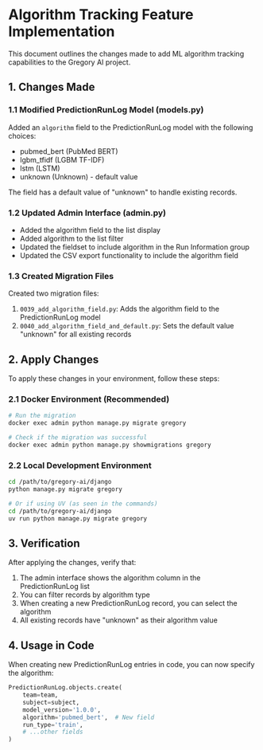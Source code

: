 # Algorithm Tracking Feature Implementation

This document outlines the changes made to add ML algorithm tracking capabilities to the Gregory AI project.

## 1. Changes Made

### 1.1 Modified PredictionRunLog Model (models.py)

Added an `algorithm` field to the PredictionRunLog model with the following choices:
- pubmed_bert (PubMed BERT)
- lgbm_tfidf (LGBM TF-IDF)
- lstm (LSTM)
- unknown (Unknown) - default value

The field has a default value of "unknown" to handle existing records.

### 1.2 Updated Admin Interface (admin.py)

- Added the algorithm field to the list display
- Added algorithm to the list filter
- Updated the fieldset to include algorithm in the Run Information group
- Updated the CSV export functionality to include the algorithm field

### 1.3 Created Migration Files

Created two migration files:
1. `0039_add_algorithm_field.py`: Adds the algorithm field to the PredictionRunLog model
2. `0040_add_algorithm_field_and_default.py`: Sets the default value "unknown" for all existing records

## 2. Apply Changes

To apply these changes in your environment, follow these steps:

### 2.1 Docker Environment (Recommended)

```bash
# Run the migration
docker exec admin python manage.py migrate gregory

# Check if the migration was successful
docker exec admin python manage.py showmigrations gregory
```

### 2.2 Local Development Environment

```bash
cd /path/to/gregory-ai/django
python manage.py migrate gregory

# Or if using UV (as seen in the commands)
cd /path/to/gregory-ai/django
uv run python manage.py migrate gregory
```

## 3. Verification

After applying the changes, verify that:
1. The admin interface shows the algorithm column in the PredictionRunLog list
2. You can filter records by algorithm type
3. When creating a new PredictionRunLog record, you can select the algorithm
4. All existing records have "unknown" as their algorithm value

## 4. Usage in Code

When creating new PredictionRunLog entries in code, you can now specify the algorithm:

```python
PredictionRunLog.objects.create(
    team=team,
    subject=subject,
    model_version='1.0.0',
    algorithm='pubmed_bert',  # New field
    run_type='train',
    # ...other fields
)
```
